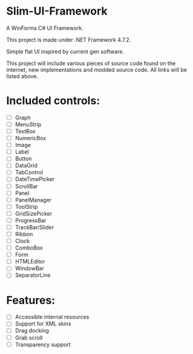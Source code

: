 # Slim-UI-Framework
A WinForms C# UI Framework.

This project is made under .NET Framework 4.7.2.

Simple flat UI inspired by current gen software.

This project will include various pieces of source code found on the internet, new implementations and modded source code.
All links will be listed above.

# Included controls:
- [ ] Graph
- [ ] MenuStrip
- [ ] TextBox
- [ ] NumericBox
- [ ] Image
- [ ] Label
- [ ] Button
- [ ] DataGrid
- [ ] TabControl
- [ ] DateTimePicker
- [ ] ScrollBar
- [ ] Panel
- [ ] PanelManager
- [ ] ToolStrip
- [ ] GridSizePicker
- [ ] ProgressBar
- [ ] TrackBar/Slider
- [ ] Ribbon
- [ ] Clock
- [ ] ComboBox
- [ ] Form
- [ ] HTMLEditor
- [ ] WindowBar
- [ ] SeparatorLine

# Features:
- [ ] Accessible internal resources
- [ ] Support for XML skins
- [ ] Drag docking
- [ ] Grab scroll
- [ ] Transparency support
